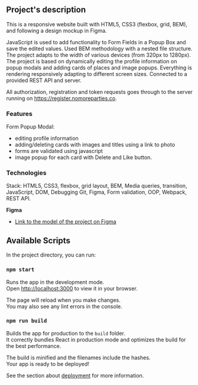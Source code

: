 ## Project's description

This is a responsive website built with HTML5, CSS3 (flexbox, grid, BEM), and following a design mockup in Figma.

JavaScript is used to add functionality to Form Fields in a Popup Box and save the edited values. Used BEM methodology with a nested file structure. The project adapts to the width of various devices (from 320px to 1280px). The project is based on dynamically editing the profile information on popup modals and adding cards of places and image popups. Everything is rendering responsively adapting to different screen sizes. Connected to a provided REST API and server.

All authorization, registration and token requests goes through to the server running on https://register.nomoreparties.co.

### Features

Form Popup Modal: 
* editing profile information
* adding/deleting cards with images and titles using a link to photo 
* forms are validated using javascript 
* image popup for each card with Delete and Like button. 

### Technologies

Stack: HTML5, CSS3, flexbox, grid layout, BEM, Media queries, transition, JavaScript, DOM, Debugging Git, Figma, Form validation, OOP, Webpack, REST API.

**Figma**

* [Link to the model of the project on Figma](https://www.figma.com/file/LDMgqWesKpQkIwhOfEBuTS/WEB%2C-Sprint-5%3A-Around-The-U.S.-%7C-desktop-%2B-mobile?node-id=0%3A1)

## Available Scripts

In the project directory, you can run:

### `npm start`

Runs the app in the development mode.\
Open [http://localhost:3000](http://localhost:3000) to view it in your browser.

The page will reload when you make changes.\
You may also see any lint errors in the console.

### `npm run build`

Builds the app for production to the `build` folder.\
It correctly bundles React in production mode and optimizes the build for the best performance.

The build is minified and the filenames include the hashes.\
Your app is ready to be deployed!

See the section about [deployment](https://facebook.github.io/create-react-app/docs/deployment) for more information.